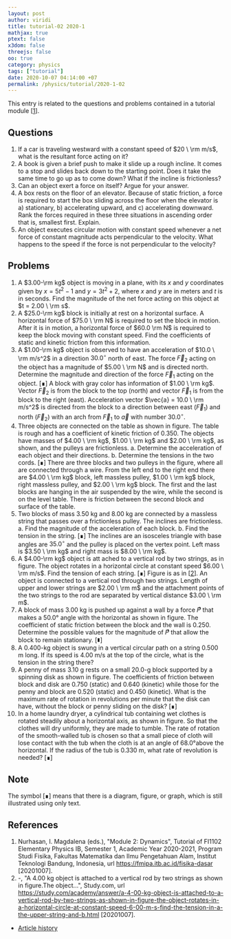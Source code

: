 ```yaml
---
layout: post
author: viridi
title: tutorial-02 2020-1
mathjax: true
ptext: false
x3dom: false
threejs: false
oo: true
category: physics
tags: ["tutorial"]
date: 2020-10-07 04:14:00 +07
permalink: /physics/tutorial/2020-1-02
---
```

This entry is related to the questions and problems contained in a tutorial module [[1](#ref1)].


## Questions
1. If a car is traveling westward with a constant speed of $20 \ \rm m/s$, what is the resultant force acting on it?
2. A book is given a brief push to make it slide up a rough incline. It comes to a stop and slides back down to the starting point. Does it take the same time to go up as to come down? What if the incline is frictionless?
3. Can an object exert a force on itself? Argue for your answer.
4. A box rests on the floor of an elevator. Because of static friction, a force is required to start the box sliding across the floor when the elevator is a) stationary, b) accelerating upward, and c) accelerating downward. Rank the forces required in these three situations in ascending order that is, smallest first. Explain.
5. An object executes circular motion with constant speed whenever a net force of constant magnitude acts perpendicular to the velocity. What happens to the speed if the force is not perpendicular to the velocity?


## Problems
1. A $3.00-\rm kg$ object is moving in a plane, with its $x$ and $y$ coordinates given by $x = 5t^2 - 1$ and $y = 3t^2 + 2$, where $x$ and $y$ are in meters and $t$ is in seconds. Find the magnitude of the net force acting on this object at $t = 2.00 \ \rm s$.
2. A $25.0-\rm kg$ block is initially at rest on a horizontal surface. A horizontal force of $75.0 \ \rm N$ is required to set the block in motion. After it is in motion, a horizontal force of $60.0 \rm N$ is required to keep the block moving with constant speed. Find the coefficients of static and kinetic friction from this information.
3. A $1.00-\rm kg$ object is observed to have an acceleration of $10.0 \ \rm m/s^2$ in a direction $30.0^\circ$ north of east. The force $\vec{F}_2$ acting on the object has a magnitude of $5.00 \ \rm N$ and is directed north. Determine the magnitude and direction of the force $\vec{F}_1$ acting on the object. [&#8718;] A block with gray color has information of $1.00 \ \rm kg$. Vector $\vec{F}_2$ is from the block to the top (north) and vector $\vec{F}_1$ is from the block to the right (east). Acceleration vector $\vec{a} = 10.0 \ \rm m/s^2$ is directed from the block to a direction between east ($\vec{F}_1$) and north ($\vec{F}_2$) with an arch from $\vec{F}_1$ to $\vec{a}$ with number $30.0^\circ$.
4. Three objects are connected on the table as shown in figure. The table is rough and has a coefficient of kinetic friction of $0.350$. The objects have masses of $4.00 \ \rm kg$, $1.00 \ \rm kg$ and $2.00 \ \rm kg$, as shown, and the pulleys are frictionless. a. Determine the acceleration of each object and their directions. b. Determine the tensions in the two cords. [&#8718;] There are three blocks and two pulleys in the figure, where all are connected through a wire. From the left end to the right end there are $4.00 \ \rm kg$ block, left massless pulley, $1.00 \ \rm kg$ block, right massless pulley, and $2.00 \ \rm kg$ block. The first and the last blocks are hanging in the air suspended by the wire, while the second is on the level table. There is friction between the second block and surface of the table.
5. Two blocks of mass 3.50 kg and 8.00 kg are connected by a massless string that passes over a frictionless pulley. The inclines are frictionless. a. Find the magnitude of the acceleration of each block. b. Find the tension in the string. [&#8718;] The inclines are an isosceles triangle with base angles are $35.0^\circ$ and the pulley is placed on the vertex point. Left mass is $3.50 \ \rm kg$ and right mass is $8.00 \ \rm kg$.
6. A $4.00-\rm kg$ object is att ached to a vertical rod by two strings, as in figure. The object rotates in a horizontal circle at constant speed $6.00 \ \rm m/s$. Find the tension of each string. [&#8718;] Figure is as in [[2](#ref2)]. An object is connected to a vertical rod through two strings. Length of upper and lower strings are $2.00 \ \rm m$ and the attachment points of the two strings to the rod are separated by vertical distance $3.00 \ \rm m$.
7. A block of mass 3.00 kg is pushed up against a wall by a force 𝑃⃗⃗ that makes a 50.0° angle with the horizontal as shown in figure. The coefficient of static friction between the block and the wall is 0.250. Determine the possible values for the magnitude of 𝑃⃗⃗ that allow the block to remain stationary. [&#8718;]
8. A 0.400-kg object is swung in a vertical circular path on a string 0.500 m long. If its speed is 4.00 m/s at the top of the circle, what is the tension in the string there?
9. A penny of mass 3.10 g rests on a small 20.0-g block supported by a spinning disk as shown in figure. The coefficients of friction between block and disk are 0.750 (static) and 0.640 (kinetic) while those for the penny and block are 0.520 (static) and 0.450 (kinetic). What is the maximum rate of rotation in revolutions per minute that the disk can have, without the block or penny sliding on the disk? [&#8718;]
10. In a home laundry dryer, a cylindrical tub containing wet clothes is rotated steadily about a horizontal axis, as shown in figure. So that the clothes will dry uniformly, they are made to tumble. The rate of rotation of the smooth-walled tub is chosen so that a small piece of cloth will lose contact with the tub when the cloth is at an angle of 68.0°above the horizontal. If the radius of the tub is 0.330 m,
what rate of revolution is needed? [&#8718;]


## Note
The symbol [&#8718;] means that there is a diagram, figure, or graph, which is still illustrated using only text.


## References
1. <a name="ref1"></a>Nurhasan, I. Magdalena (eds.), "Module 2: Dynamics", Tutorial of FI1102 Elementary Physics IB, Semester 1, Academic Year 2020-2021, Program Studi Fisika, Fakultas Matematika dan Ilmu Pengetahuan Alam, Institut Teknologi Bandung, Indonesia, url <https://fmipa.itb.ac.id/fisika-dasar> [20201007].
2. <a name="ref2"></a>-, "A 4.00 kg object is attached to a vertical rod by two strings as shown in figure.The object...", Study.com, url <https://study.com/academy/answer/a-4-00-kg-object-is-attached-to-a-vertical-rod-by-two-strings-as-shown-in-figure-the-object-rotates-in-a-horizontal-circle-at-constant-speed-6-00-m-s-find-the-tension-in-a-the-upper-string-and-b.html> [20201007].


+ [Article history](https://github.com/butiran/butiran.github.io/commits/master/_posts/phys/tutorial/2020-10-07-tutorial-02-2020-1.md)
